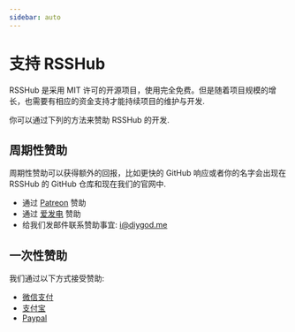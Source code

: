 ```yaml
---
sidebar: auto
---
```


# 支持 RSSHub

RSSHub 是采用 MIT 许可的开源项目，使用完全免费。但是随着项目规模的增长，也需要有相应的资金支持才能持续项目的维护与开发.

你可以通过下列的方法来赞助 RSSHub 的开发.

## 周期性赞助

周期性赞助可以获得额外的回报，比如更快的 GitHub 响应或者你的名字会出现在 RSSHub 的 GitHub 仓库和现在我们的官网中.

-   通过 [Patreon](https://www.patreon.com/DIYgod) 赞助
-   通过 [爱发电](https://afdian.net/@diygod) 赞助
-   给我们发邮件联系赞助事宜: [i@diygod.me](mailto:i@diygod.me)

## 一次性赞助

我们通过以下方式接受赞助:

-   [微信支付](https://diygod.me/images/wx.jpg)
-   [支付宝](https://diygod.me/images/zfb.jpg)
-   [Paypal](https://www.paypal.me/DIYgod)
